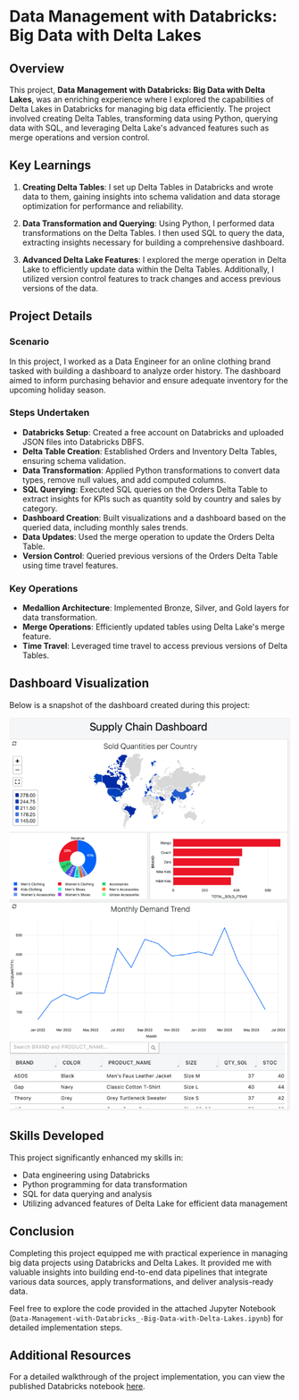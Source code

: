 # Data Management with Databricks: Big Data with Delta Lakes

## Overview

This project, **Data Management with Databricks: Big Data with Delta Lakes**, was an enriching experience where I explored the capabilities of Delta Lakes in Databricks for managing big data efficiently. The project involved creating Delta Tables, transforming data using Python, querying data with SQL, and leveraging Delta Lake's advanced features such as merge operations and version control.

## Key Learnings

1. **Creating Delta Tables**: I set up Delta Tables in Databricks and wrote data to them, gaining insights into schema validation and data storage optimization for performance and reliability.

2. **Data Transformation and Querying**: Using Python, I performed data transformations on the Delta Tables. I then used SQL to query the data, extracting insights necessary for building a comprehensive dashboard.

3. **Advanced Delta Lake Features**: I explored the merge operation in Delta Lake to efficiently update data within the Delta Tables. Additionally, I utilized version control features to track changes and access previous versions of the data.

## Project Details

### Scenario

In this project, I worked as a Data Engineer for an online clothing brand tasked with building a dashboard to analyze order history. The dashboard aimed to inform purchasing behavior and ensure adequate inventory for the upcoming holiday season.

### Steps Undertaken

- **Databricks Setup**: Created a free account on Databricks and uploaded JSON files into Databricks DBFS.
- **Delta Table Creation**: Established Orders and Inventory Delta Tables, ensuring schema validation.
- **Data Transformation**: Applied Python transformations to convert data types, remove null values, and add computed columns.
- **SQL Querying**: Executed SQL queries on the Orders Delta Table to extract insights for KPIs such as quantity sold by country and sales by category.
- **Dashboard Creation**: Built visualizations and a dashboard based on the queried data, including monthly sales trends.
- **Data Updates**: Used the merge operation to update the Orders Delta Table.
- **Version Control**: Queried previous versions of the Orders Delta Table using time travel features.

### Key Operations

- **Medallion Architecture**: Implemented Bronze, Silver, and Gold layers for data transformation.
- **Merge Operations**: Efficiently updated tables using Delta Lake's merge feature.
- **Time Travel**: Leveraged time travel to access previous versions of Delta Tables.

## Dashboard Visualization

Below is a snapshot of the dashboard created during this project:

![Dashboard](dashboard.png)

## Skills Developed

This project significantly enhanced my skills in:

- Data engineering using Databricks
- Python programming for data transformation
- SQL for data querying and analysis
- Utilizing advanced features of Delta Lake for efficient data management

## Conclusion

Completing this project equipped me with practical experience in managing big data projects using Databricks and Delta Lakes. It provided me with valuable insights into building end-to-end data pipelines that integrate various data sources, apply transformations, and deliver analysis-ready data.

Feel free to explore the code provided in the attached Jupyter Notebook (`Data-Management-with-Databricks_-Big-Data-with-Delta-Lakes.ipynb`) for detailed implementation steps.

## Additional Resources

For a detailed walkthrough of the project implementation, you can view the published Databricks notebook [here](https://databricks-prod-cloudfront.cloud.databricks.com/public/4027ec902e239c93eaaa8714f173bcfc/1893039410508292/525220718083473/7017650138666480/latest.html).
